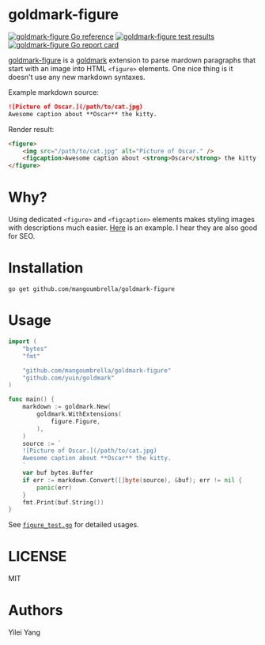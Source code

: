 # goldmark-figure

[![goldmark-figure Go reference](https://pkg.go.dev/badge/github.com/mangoumbrella/goldmark-figure.svg)](https://pkg.go.dev/github.com/mangoumbrella/goldmark-figure)
[![goldmark-figure test results](https://github.com/mangoumbrella/goldmark-figure/actions/workflows/test.yml/badge.svg?event=push)](https://github.com/mangoumbrella/goldmark-figure/actions/workflows/test.yml/badge.svg?event=push)
[![goldmark-figure Go report card](https://goreportcard.com/badge/github.com/mangoumbrella/goldmark-figure)](https://goreportcard.com/report/github.com/mangoumbrella/goldmark-figure)

[goldmark-figure](https://github.com/MangoUmbrella/goldmark-figure) is a
[goldmark](http://github.com/yuin/goldmark)
extension to parse mardown paragraphs that start with an image into HTML
`<figure>` elements. One nice thing is it doesn't use any new markdown
syntaxes.

Example markdown source:

```md
![Picture of Oscar.](/path/to/cat.jpg)
Awesome caption about **Oscar** the kitty.
```

Render result:

```html
<figure>
    <img src="/path/to/cat.jpg" alt="Picture of Oscar." />
    <figcaption>Awesome caption about <strong>Oscar</strong> the kitty.</figcaption>
</figure>
```

# Why?

Using dedicated `<figure>` and `<figcaption>` elements makes styling images
with descriptions much easier.
[Here](https://mangobaby.app/release-notes/v2023.1) is an example. I hear they
are also good for SEO.

# Installation

```
go get github.com/mangoumbrella/goldmark-figure
```

# Usage

```go
import (
    "bytes"
    "fmt"

    "github.com/mangoumbrella/goldmark-figure"
    "github.com/yuin/goldmark"
)

func main() {
    markdown := goldmark.New(
        goldmark.WithExtensions(
            figure.Figure,
        ),
    )
    source := `
    ![Picture of Oscar.](/path/to/cat.jpg)
    Awesome caption about **Oscar** the kitty.
    `
    var buf bytes.Buffer
    if err := markdown.Convert([]byte(source), &buf); err != nil {
        panic(err)
    }
    fmt.Print(buf.String())
}
```

See [`figure_test.go`](/figure_test.go) for detailed usages.

# LICENSE

MIT

# Authors

Yilei Yang
